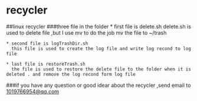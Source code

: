 # recycler
##linux recycler 
###three file in the folder
    * first file is delete.sh
      delete.sh is used to delete file ,but I use mv to do the job  mv the file to ~/trash
      
    * second file is logTrashDir.sh
      this file is used to create the log file and write log recond to log file
      
    * last file is restoreTrash.sh
      the file is used to restore the delete file to the folder when it is deleted . and remove the log recond form log file 
      
###if you have any question or good idear about the recycler ,send email to [1019766954@qq.com](mailto:1019766954@qq.com)
